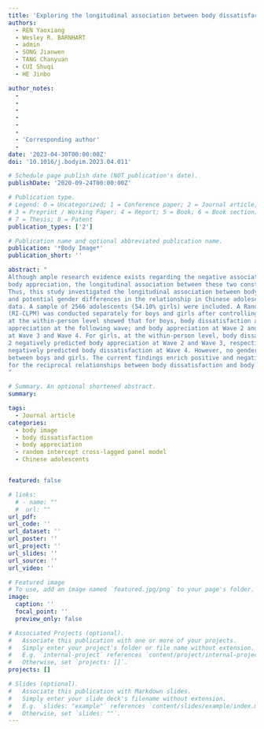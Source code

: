 ```yaml
---
title: 'Exploring the longitudinal association between body dissatisfaction and body appreciation in Chinese adolescents: A four-wave, random intercept cross-lagged panel model'
authors:
  - REN Yaoxiang
  - Wesley R. BARNHART
  - admin
  - SONG Jianwen
  - TANG Chanyuan
  - CUI Shuqi
  - HE Jinbo

author_notes:
  - 
  - 
  - 
  - 
  -
  - 
  - 'Corresponding author'
  - 
date: '2023-04-30T00:00:00Z'
doi: '10.1016/j.bodyim.2023.04.011'

# Schedule page publish date (NOT publication's date).
publishDate: '2020-09-24T00:00:00Z'

# Publication type.
# Legend: 0 = Uncategorized; 1 = Conference paper; 2 = Journal article;
# 3 = Preprint / Working Paper; 4 = Report; 5 = Book; 6 = Book section;
# 7 = Thesis; 8 = Patent
publication_types: ['2']

# Publication name and optional abbreviated publication name.
publication: '*Body Image*'
publication_short: ''

abstract: "
Although ample research evidence exists regarding the negative association between body dissatisfaction and
body appreciation, the longitudinal association between these two constructs remains unclear, especially for adolescents.
Thus, this study investigated the longitudinal association between body dissatisfaction and body appreciation
and potential gender differences in the relationship in Chinese adolescents using four-wave longitudinal
data. A sample of 2566 adolescents (54.10% girls) were included. A Random Intercept Cross-Lagged Panel Model
(RI-CLPM) was conducted separately for boys and girls after controlling for baseline age and BMI z-scores. Results
at the within-person level showed that for boys, body dissatisfaction at each wave negatively predicted body
appreciation at the following wave; and body appreciation at Wave 2 and Wave 3 negatively predicted body dissatisfaction
at Wave 3 and Wave 4. For girls, at the within-person level, body dissatisfaction at Wave 1 and Wave
2 negatively predicted body appreciation at Wave 2 and Wave 3, respectively; and body appreciation at Wave 3
negatively predicted body dissatisfaction at Wave 4. However, no gender differences in the RI-CLPM were found
between boys and girls. The current findings enrich positive and negative body image research by providing evidence
for the reciprocal relationships between body dissatisfaction and body appreciation in Chinese adolescents.
"

# Summary. An optional shortened abstract.
summary: 

tags:
  - Journal article
categories:
  - body image
  - body dissatisfaction
  - body appreciation
  - random intercept cross-lagged panel model
  - Chinese adolescents


featured: false

# links:
  # - name: ""
  #  url: ""
url_pdf: 
url_code: ''
url_dataset: ''
url_poster: ''
url_project: ''
url_slides: ''
url_source: ''
url_video: ''

# Featured image
# To use, add an image named `featured.jpg/png` to your page's folder.
image:
  caption: ''
  focal_point: ''
  preview_only: false

# Associated Projects (optional).
#   Associate this publication with one or more of your projects.
#   Simply enter your project's folder or file name without extension.
#   E.g. `internal-project` references `content/project/internal-project/index.md`.
#   Otherwise, set `projects: []`.
projects: []

# Slides (optional).
#   Associate this publication with Markdown slides.
#   Simply enter your slide deck's filename without extension.
#   E.g. `slides: "example"` references `content/slides/example/index.md`.
#   Otherwise, set `slides: ""`.
---
```


